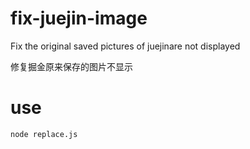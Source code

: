 # fix-juejin-image
Fix the original saved pictures of juejinare not displayed

修复掘金原来保存的图片不显示
# use
```
node replace.js
```
